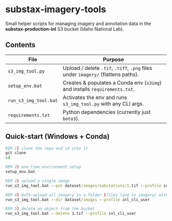 # substax‑imagery‑tools

Small helper scripts for managing imagery and annotation data in the  
**substax-production-inl** S3 bucket (Idaho National Lab).

## Contents
| File | Purpose |
|------|---------|
| `s3_img_tool.py` | Upload / delete `.tif`, `.tiff`, `.png` files under `imagery/` (flattens paths). |
| `setup_env.bat` | Creates & populates a Conda env (`s3img`) and installs `requirements.txt`. |
| `run_s3_img_tool.bat` | Activates the env and runs `s3_img_tool.py` with any CLI args. |
| `requirements.txt` | Python dependencies (currently just `boto3`). |

## Quick‑start (Windows + Conda)

```bat
REM 1) clone the repo and cd into it
git clone 
cd 

REM 2) one‑time environment setup
setup_env.bat

REM 3) upload a single image
run_s3_img_tool.bat --put dataset/images/substation1/1.tif --profile inl_cli_user

REM 4) bulk‑upload all imagery in a folder (files land in imagery/ with flat names)
run_s3_img_tool.bat --dir dataset/images --profile inl_cli_user

REM 5) delete an object from the bucket
run_s3_img_tool.bat --delete 1.tif --profile inl_cli_user
